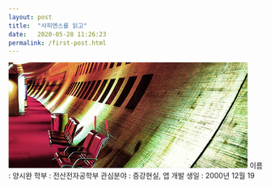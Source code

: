 ```yaml
---
layout: post
title:  "사피엔스를 읽고"
date:   2020-05-28 11:26:23
permalink: /first-post.html
---
```

<span class="image featured"><img src="/images/pic02.jpg" alt=""></span>
이름 : 양시완
학부 : 전산전자공학부
관심분야 : 증강현실, 앱 개발
생일 : 2000년 12월 19

